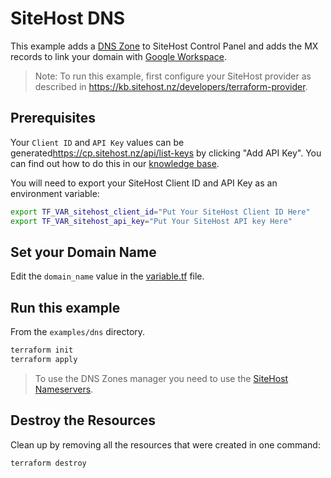 # SiteHost DNS

This example adds a [DNS Zone](https://kb.sitehost.nz/dns/dns-zones) to SiteHost Control Panel and adds the MX records to link your domain with [Google Workspace](https://support.google.com/a/answer/174125?hl=en).

>Note: To run this example, first configure your SiteHost provider as described in <https://kb.sitehost.nz/developers/terraform-provider>.

## Prerequisites

Your `Client ID` and `API Key` values can be generated<https://cp.sitehost.nz/api/list-keys> by clicking "Add API Key". You can find out how to do this in our [knowledge base](https://kb.sitehost.nz/developers/api).

You will need to export your SiteHost Client ID and API Key as an environment variable:

```sh
export TF_VAR_sitehost_client_id="Put Your SiteHost Client ID Here"
export TF_VAR_sitehost_api_key="Put Your SiteHost API key Here"
```

## Set your Domain Name

Edit the `domain_name` value in the [variable.tf](./variable.tf) file.

## Run this example

From the `examples/dns` directory.

```sh
terraform init
terraform apply
```

>To use the DNS Zones manager you need to use the [SiteHost Nameservers](https://kb.sitehost.nz/domains/name-servers).

## Destroy the Resources

Clean up by removing all the resources that were created in one command:

```sh
terraform destroy
```
